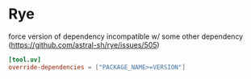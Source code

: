 # Rye

force version of dependency incompatible w/ some other dependency (https://github.com/astral-sh/rye/issues/505)

```toml
[tool.uv]
override-dependencies = ["PACKAGE_NAME>=VERSION"]
```
